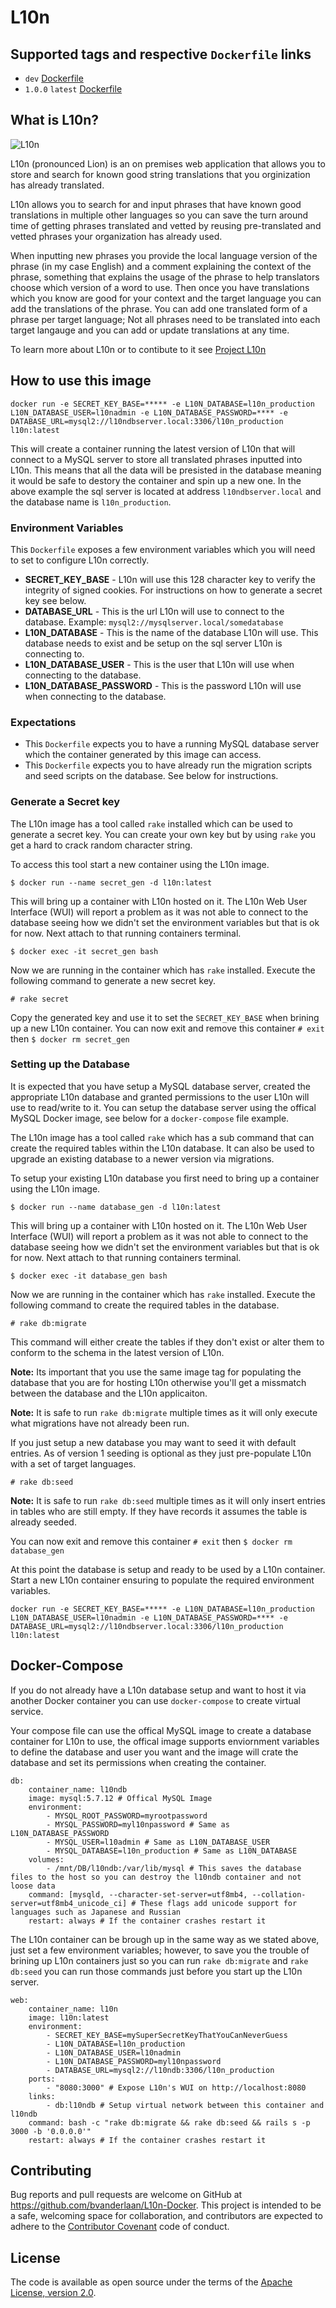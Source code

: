 # L10n

## Supported tags and respective `Dockerfile` links

* `dev` [Dockerfile](l10n/Dockerfile)
* `1.0.0` `latest` [Dockerfile](l10n/1.0.0/Dockerfile)

## What is L10n?

![L10n](https://github.com/bvanderlaan/L10n/blob/master/app/assets/images/logo.png "L10n")

L10n (pronounced Lion) is an on premises web application that allows you to store and search for known good string translations that you orginization has already translated.

L10n allows you to search for and input phrases that have known good translations in multiple other languages so you can save the turn around time of getting phrases translated and vetted by reusing pre-translated and vetted phrases your organization has already used.

When inputting new phrases you provide the local language version of the phrase (in my case English) and a comment explaining the context of the phrase, something that explains the usage of the phrase to help translators choose which version of a word to use. Then once you have translations which you know are good for your context and the target language you can add the translations of the phrase. You can add one translated form of a phrase per target language; Not all phrases need to be translated into each target langauge and you can add or update translations at any time.

To learn more about L10n or to contibute to it see [Project L10n](http://bvanderlaan.github.io/L10n/)

## How to use this image

`docker run -e SECRET_KEY_BASE=***** -e L10N_DATABASE=l10n_production L10N_DATABASE_USER=l10nadmin -e L10N_DATABASE_PASSWORD=**** -e DATABASE_URL=mysql2://l10ndbserver.local:3306/l10n_production l10n:latest`

This will create a container running the latest version of L10n that will connect to a MySQL server to store all translated phrases inputted into L10n.
This means that all the data will be presisted in the database meaning it would be safe to destory the container and spin up a new one.
In the above example the sql server is located at address `l10ndbserver.local` and the database name is `l10n_production`.

### Environment Variables

This `Dockerfile` exposes a few environment variables which you will need to set to configure L10n correctly.

* **SECRET_KEY_BASE** - L10n will use this 128 character key to verify the integrity of signed cookies. For instructions on how to generate a secret key see below.
* **DATABASE_URL** - This is the url L10n will use to connect to the database. Example: `mysql2://mysqlserver.local/somedatabase`
* **L10N_DATABASE** - This is the name of the database L10n will use. This database needs to exist and be setup on the sql server L10n is connecting to.
* **L10N_DATABASE_USER** - This is the user that L10n will use when connecting to the database.
* **L10N_DATABASE_PASSWORD** - This is the password L10n will use when connecting to the database.

### Expectations

* This `Dockerfile` expects you to have a running MySQL database server which the container generated by this image can access.
* This `Dockerfile` expects you to have already run the migration scripts and seed scripts on the database. See below for instructions.

### Generate a Secret key

The L10n image has a tool called `rake` installed which can be used to generate a secret key.
You can create your own key but by using `rake` you get a hard to crack random character string.

To access this tool start a new container using the L10n image.
```
$ docker run --name secret_gen -d l10n:latest
```

This will bring up a container with L10n hosted on it.
The L10n Web User Interface (WUI) will report a problem as it was not able to connect to the database seeing how we didn't set the  environment variables but that is ok for now.
Next attach to that running containers terminal.
```
$ docker exec -it secret_gen bash
```

Now we are running in the container which has `rake` installed.
Execute the following command to generate a new secret key.
```
# rake secret
```
Copy the generated key and use it to set the `SECRET_KEY_BASE` when brining up a new L10n container.
You can now exit and remove this container `# exit` then `$ docker rm secret_gen`

### Setting up the Database

It is expected that you have setup a MySQL database server, created the appropriate L10n database and granted permissions to the user L10n will use to read/write to it.
You can setup the database server using the offical MySQL Docker image, see below for a `docker-compose` file example.


The L10n image has a tool called `rake` which has a sub command that can create the required tables within the L10n database.
It can also be used to upgrade an existing database to a newer version via migrations.

To setup your existing L10n database you first need to bring up a container using the L10n image.
```
$ docker run --name database_gen -d l10n:latest
```

This will bring up a container with L10n hosted on it.
The L10n Web User Interface (WUI) will report a problem as it was not able to connect to the database seeing how we didn't set the  environment variables but that is ok for now.
Next attach to that running containers terminal.
```
$ docker exec -it database_gen bash
```

Now we are running in the container which has `rake` installed.
Execute the following command to create the required tables in the database.
```
# rake db:migrate
```

This command will either create the tables if they don't exist or alter them to conform to the schema in the latest version of L10n.

**Note:** Its important that you use the same image tag for populating the database that you are for hosting L10n otherwise you'll get a missmatch between the database and the L10n applicaiton.

**Note:** It is safe to run `rake db:migrate` multiple times as it will only execute what migrations have not already been run.


If you just setup a new database you may want to seed it with default entries. As of version 1 seeding is optional as they just pre-populate L10n with a set of target languages.
```
# rake db:seed
```

**Note:** It is safe to run `rake db:seed` multiple times as it will only insert entries in tables who are still empty. If they have records it assumes the table is already seeded.

You can now exit and remove this container `# exit` then `$ docker rm database_gen`

At this point the database is setup and ready to be used by a L10n container. Start a new L10n container ensuring to populate the required environment variables.

`docker run -e SECRET_KEY_BASE=***** -e L10N_DATABASE=l10n_production L10N_DATABASE_USER=l10nadmin -e L10N_DATABASE_PASSWORD=**** -e DATABASE_URL=mysql2://l10ndbserver.local:3306/l10n_production l10n:latest`

## Docker-Compose

If you do not already have a L10n database setup and want to host it via another Docker container you can use `docker-compose` to create virtual service.

Your compose file can use the offical MySQL image to create a database container for L10n to use, the offical image supports enviornment variables to define the database and user you want and the image will crate the database and set its permissions when creating the container.
```
db:
    container_name: l10ndb
    image: mysql:5.7.12 # Offical MySQL Image
    environment:
        - MYSQL_ROOT_PASSWORD=myrootpassword
        - MYSQL_PASSWORD=myl10npassword # Same as L10N_DATABASE_PASSWORD
        - MYSQL_USER=l10admin # Same as L10N_DATABASE_USER
        - MYSQL_DATABASE=l10n_production # Same as L10N_DATABASE
    volumes:
        - /mnt/DB/l10ndb:/var/lib/mysql # This saves the database files to the host so you can destroy the l10ndb container and not loose data
    command: [mysqld, --character-set-server=utf8mb4, --collation-server=utf8mb4_unicode_ci] # These flags add unicode support for languages such as Japanese and Russian
    restart: always # If the container crashes restart it
```

The L10n container can be brough up in the same way as we stated above, just set a few environment variables; however,
to save you the trouble of brining up L10n containers just so you can run `rake db:migrate` and `rake db:seed` you can run those commands just before you start up the L10n server.

```
web:
    container_name: l10n
    image: l10n:latest
    environment:
        - SECRET_KEY_BASE=mySuperSecretKeyThatYouCanNeverGuess
        - L10N_DATABASE=l10n_production
        - L10N_DATABASE_USER=l10nadmin
        - L10N_DATABASE_PASSWORD=myl10npassword
        - DATABASE_URL=mysql2://l10ndb:3306/l10n_production
    ports:
        - "8080:3000" # Expose L10n's WUI on http://localhost:8080
    links:
        - db:l10ndb # Setup virtual network between this container and l10ndb
    command: bash -c "rake db:migrate && rake db:seed && rails s -p 3000 -b '0.0.0.0'"
    restart: always # If the container crashes restart it
```


## Contributing

Bug reports and pull requests are welcome on GitHub at https://github.com/bvanderlaan/L10n-Docker. This project is intended to be a safe, welcoming space for collaboration, and contributors are expected to adhere to the [Contributor Covenant](http://contributor-covenant.org) code of conduct.


## License

The code is available as open source under the terms of the [Apache License, version 2.0](https://opensource.org/licenses/Apache-2.0).
